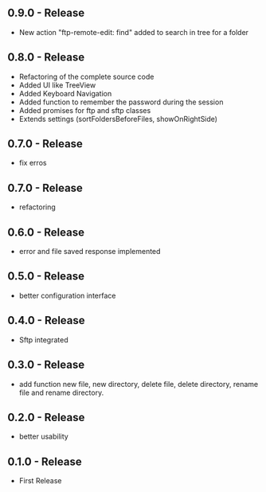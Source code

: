 ## 0.9.0 - Release
- New action "ftp-remote-edit: find" added to search in tree for a folder

## 0.8.0 - Release
- Refactoring of the complete source code
- Added UI like TreeView
- Added Keyboard Navigation
- Added function to remember the password during the session
- Added promises for ftp and sftp classes
- Extends settings (sortFoldersBeforeFiles, showOnRightSide)

## 0.7.0 - Release
- fix erros

## 0.7.0 - Release
- refactoring

## 0.6.0 - Release
- error and file saved response implemented

## 0.5.0 - Release
- better configuration interface

## 0.4.0 - Release
- Sftp integrated

## 0.3.0 - Release
- add function new file, new directory, delete file, delete directory, rename file and rename directory.

## 0.2.0 - Release
- better usability

## 0.1.0 - Release
- First Release
